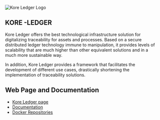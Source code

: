 ![Kore Ledger Logo](https://www.kore-ledger.net/favicons/favicon-32x32.png)
## KORE -LEDGER
Kore Ledger offers the best technological infrastructure solution for digitalizing traceability for assets and processes. Based on a secure distributed ledger technology immune to manipulation, it provides levels of scalability that are much higher than other equivalent solutions and in a much more sustainable way.

In addition, Kore Ledger provides a framework that facilitates the development of different use cases, drastically shortening the implementation of traceability solutions.

## Web Page and Documentation
- [Kore Ledger page](https://www.kore-ledger.net/)
- [Documentation](https://www.kore-ledger.net/docs/)
- [Docker Repositories](https://hub.docker.com/repository/docker/koreadmin/kore-http/general)
